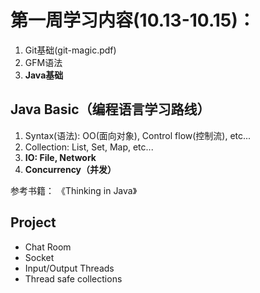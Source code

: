 # 第一周学习内容(10.13-10.15)： 

1. Git基础(git-magic.pdf)   
2. GFM语法    
3. **Java基础**

## Java Basic（编程语言学习路线）

1. Syntax(语法): OO(面向对象), Control flow(控制流), etc...   
2. Collection: List, Set, Map, etc...   
3. **IO: File, Network**
4. **Concurrency（并发）**    

参考书籍： 《Thinking in Java》

## Project  

- Chat Room
- Socket
- Input/Output Threads
- Thread safe collections
